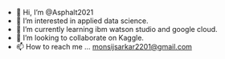 - 👋 Hi, I’m @Asphalt2021
- 👀 I’m interested in applied data science.
- 🌱 I’m currently learning ibm watson studio and google cloud.
- 💞️ I’m looking to collaborate on Kaggle.
- 📫 How to reach me ... monsijsarkar2201@gmail.com

<!---
Asphalt2021/Asphalt2021 is a ✨ special ✨ repository because its `README.md` (this file) appears on your GitHub profile.
You can click the Preview link to take a look at your changes.
--->
